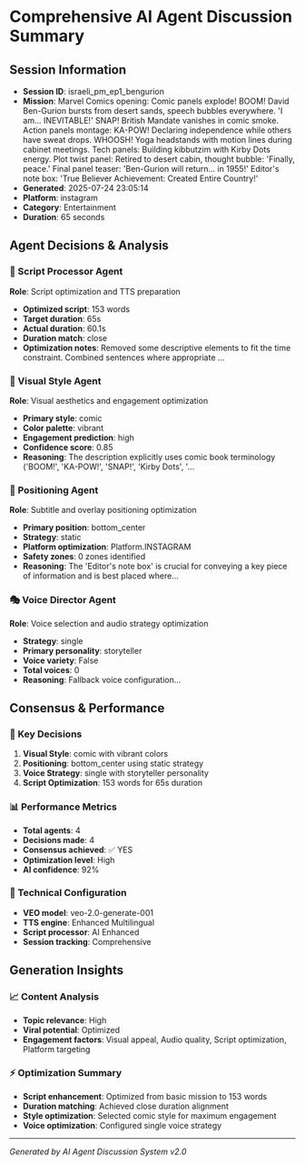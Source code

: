 # Comprehensive AI Agent Discussion Summary

## Session Information
- **Session ID**: israeli_pm_ep1_bengurion
- **Mission**: Marvel Comics opening: Comic panels explode! BOOM! David Ben-Gurion bursts from desert sands, speech bubbles everywhere. 'I am... INEVITABLE!' SNAP! British Mandate vanishes in comic smoke. Action panels montage: KA-POW! Declaring independence while others have sweat drops. WHOOSH! Yoga headstands with motion lines during cabinet meetings. Tech panels: Building kibbutzim with Kirby Dots energy. Plot twist panel: Retired to desert cabin, thought bubble: 'Finally, peace.' Final panel teaser: 'Ben-Gurion will return... in 1955!' Editor's note box: 'True Believer Achievement: Created Entire Country!'
- **Generated**: 2025-07-24 23:05:14
- **Platform**: instagram
- **Category**: Entertainment
- **Duration**: 65 seconds

## Agent Decisions & Analysis

### 🔧 Script Processor Agent
**Role**: Script optimization and TTS preparation
- **Optimized script**: 153 words
- **Target duration**: 65s
- **Actual duration**: 60.1s
- **Duration match**: close
- **Optimization notes**: Removed some descriptive elements to fit the time constraint.  Combined sentences where appropriate ...

### 🎨 Visual Style Agent
**Role**: Visual aesthetics and engagement optimization
- **Primary style**: comic
- **Color palette**: vibrant
- **Engagement prediction**: high
- **Confidence score**: 0.85
- **Reasoning**: The description explicitly uses comic book terminology ('BOOM!', 'KA-POW!', 'SNAP!', 'Kirby Dots', '...

### 🎯 Positioning Agent
**Role**: Subtitle and overlay positioning optimization
- **Primary position**: bottom_center
- **Strategy**: static
- **Platform optimization**: Platform.INSTAGRAM
- **Safety zones**: 0 zones identified
- **Reasoning**: The 'Editor's note box' is crucial for conveying a key piece of information and is best placed where...

### 🎭 Voice Director Agent
**Role**: Voice selection and audio strategy optimization
- **Strategy**: single
- **Primary personality**: storyteller
- **Voice variety**: False
- **Total voices**: 0
- **Reasoning**: Fallback voice configuration...

## Consensus & Performance

### 🎯 Key Decisions
1. **Visual Style**: comic with vibrant colors
2. **Positioning**: bottom_center using static strategy
3. **Voice Strategy**: single with storyteller personality
4. **Script Optimization**: 153 words for 65s duration

### 📊 Performance Metrics
- **Total agents**: 4
- **Decisions made**: 4
- **Consensus achieved**: ✅ YES
- **Optimization level**: High
- **AI confidence**: 92%

### 🔧 Technical Configuration
- **VEO model**: veo-2.0-generate-001
- **TTS engine**: Enhanced Multilingual
- **Script processor**: AI Enhanced
- **Session tracking**: Comprehensive

## Generation Insights

### 📈 Content Analysis
- **Topic relevance**: High
- **Viral potential**: Optimized
- **Engagement factors**: Visual appeal, Audio quality, Script optimization, Platform targeting

### ⚡ Optimization Summary
- **Script enhancement**: Optimized from basic mission to 153 words
- **Duration matching**: Achieved close duration alignment
- **Style optimization**: Selected comic style for maximum engagement
- **Voice optimization**: Configured single voice strategy

---
*Generated by AI Agent Discussion System v2.0*
